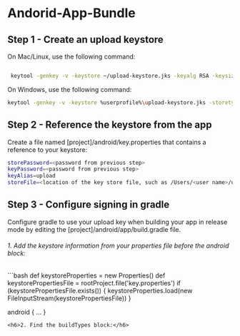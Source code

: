 # Andorid-App-Bundle


## Step 1 - Create an upload keystore
  
On Mac/Linux, use the following command:
 ```bash
 
  keytool -genkey -v -keystore ~/upload-keystore.jks -keyalg RSA -keysize 2048 -validity 10000 -alias upload
 ```

On Windows, use the following command:
  ```bash
 keytool -genkey -v -keystore %userprofile%\upload-keystore.jks -storetype JKS -keyalg RSA -keysize 2048 -validity 10000 -alias upload
  ```
## Step 2 - Reference the keystore from the app
Create a file named [project]/android/key.properties that contains a reference to your keystore:
  ```bash
  storePassword=<password from previous step>
keyPassword=<password from previous step>
keyAlias=upload
storeFile=<location of the key store file, such as /Users/<user name>/upload-keystore.jks>
```
## Step 3 - Configure signing in gradle

Configure gradle to use your upload key when building your app in release mode by editing the [project]/android/app/build.gradle file.
  <h6> 1. Add the keystore information from your properties file before the android block:</h6>
   ```bash
      def keystoreProperties = new Properties()
   def keystorePropertiesFile = rootProject.file('key.properties')
   if (keystorePropertiesFile.exists()) {
       keystoreProperties.load(new FileInputStream(keystorePropertiesFile))
   }

   android {
         ...
   }

   ```
 <h6>2. Find the buildTypes block:</h6>
  


